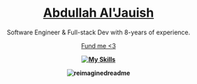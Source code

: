 <div align="center">
  <a href="https://jauish.com"><h1>Abdullah Al'Jauish</h1></a>
  <p>Software Engineer & Full-stack Dev with 8-years of experience.</p>
  <a href="https://paypal.me/jauish">Fund me <3</a>
<b><p><p><b>

  [![My Skills](https://skillicons.dev/icons?i=js,ts,html,css,py,nodejs,bash,bootstrap,cloudflare,discord,dart,flutter,docker,express,php,mysql,git,vue,react,md,bots,firebase,workers,git,go,rust,github,electron,linux,flask,tailwind,next,photoshop,premiere,aftereffects,audition)](https://skillicons.dev)

<img src="https://myreadme.vercel.app/api/embed/ajauish?panels=userstatistics,toprepositories,toplanguages,commitgraph" alt="reimaginedreadme" />

  
  </div>
